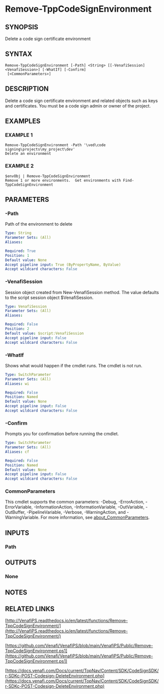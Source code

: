 # Remove-TppCodeSignEnvironment

## SYNOPSIS
Delete a code sign certificate environment

## SYNTAX

```
Remove-TppCodeSignEnvironment [-Path] <String> [[-VenafiSession] <VenafiSession>] [-WhatIf] [-Confirm]
 [<CommonParameters>]
```

## DESCRIPTION
Delete a code sign certificate environment and related objects such as keys and certificates.
You must be a code sign admin or owner of the project.

## EXAMPLES

### EXAMPLE 1
```
Remove-TppCodeSignEnvironment -Path '\ved\code signing\projects\my_project\dev'
Delete an environment
```

### EXAMPLE 2
```
$envObj | Remove-TppCodeSignEnvironment
Remove 1 or more environments.  Get environments with Find-TppCodeSignEnvironment
```

## PARAMETERS

### -Path
Path of the environment to delete

```yaml
Type: String
Parameter Sets: (All)
Aliases:

Required: True
Position: 1
Default value: None
Accept pipeline input: True (ByPropertyName, ByValue)
Accept wildcard characters: False
```

### -VenafiSession
Session object created from New-VenafiSession method. 
The value defaults to the script session object $VenafiSession.

```yaml
Type: VenafiSession
Parameter Sets: (All)
Aliases:

Required: False
Position: 2
Default value: $script:VenafiSession
Accept pipeline input: False
Accept wildcard characters: False
```

### -WhatIf
Shows what would happen if the cmdlet runs.
The cmdlet is not run.

```yaml
Type: SwitchParameter
Parameter Sets: (All)
Aliases: wi

Required: False
Position: Named
Default value: None
Accept pipeline input: False
Accept wildcard characters: False
```

### -Confirm
Prompts you for confirmation before running the cmdlet.

```yaml
Type: SwitchParameter
Parameter Sets: (All)
Aliases: cf

Required: False
Position: Named
Default value: None
Accept pipeline input: False
Accept wildcard characters: False
```

### CommonParameters
This cmdlet supports the common parameters: -Debug, -ErrorAction, -ErrorVariable, -InformationAction, -InformationVariable, -OutVariable, -OutBuffer, -PipelineVariable, -Verbose, -WarningAction, and -WarningVariable. For more information, see [about_CommonParameters](http://go.microsoft.com/fwlink/?LinkID=113216).

## INPUTS

### Path
## OUTPUTS

### None
## NOTES

## RELATED LINKS

[http://VenafiPS.readthedocs.io/en/latest/functions/Remove-TppCodeSignEnvironment/](http://VenafiPS.readthedocs.io/en/latest/functions/Remove-TppCodeSignEnvironment/)

[https://github.com/Venafi/VenafiPS/blob/main/VenafiPS/Public/Remove-TppCodeSignEnvironment.ps1](https://github.com/Venafi/VenafiPS/blob/main/VenafiPS/Public/Remove-TppCodeSignEnvironment.ps1)

[https://docs.venafi.com/Docs/current/TopNav/Content/SDK/CodeSignSDK/r-SDKc-POST-Codesign-DeleteEnvironment.php](https://docs.venafi.com/Docs/current/TopNav/Content/SDK/CodeSignSDK/r-SDKc-POST-Codesign-DeleteEnvironment.php)

